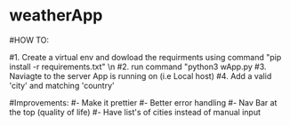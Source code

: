 # weatherApp
#HOW TO:

#1. Create a virtual env and dowload the requirments using command "pip install -r requirements.txt" \n
#2. run command "python3 wApp.py
#3. Naviagte to the server App is running on (i.e Local host)
#4. Add a valid 'city' and matching 'country'

#Improvements:
#- Make it prettier
#- Better error handling
#- Nav Bar at the top (quality of life)
#- Have list's of cities instead of manual input
